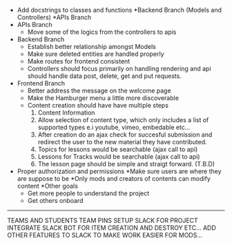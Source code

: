 * Add docstrings to classes and functions
  *Backend Branch (Models and Controllers)
  *APIs Branch 
* APIs Branch
  * Move some of the logics from the controllers to apis
* Backend Branch
  * Establish better relationship amongst Models
  * Make sure deleted entities are handled properly
  * Make routes for frontend consistent
  * Controllers should focus primarily on handling rendering and api should handle data post, delete, get and put requests.
* Frontend Branch
  * Better address the message on the welcome page
  * Make the Hamburger menu a little more discoverable
  * Content creation should have have multiple steps
  	1. Content Information
  	2. Allow selection of content type, which only includes a list of supported types e.i youtube, vimeo, embedable etc...
  	3. After creation do an ajax check for succesful submission and redirect the user to the new material they have contributed.
  	4. Topics for lessons would be searchable (ajax call to api)
  	5. Lessons for Tracks would be searchable (ajax call to api)
  	6. The lesson page should be simple and straigt forward. (T.B.D)
* Proper authorization and permissions
  *Make sure users are where they are suppose to be
  *Only mods and creators of contents can modify content
*Other goals
  * Get more people to understand the project
  * Get others onboard


-----------------
TEAMS AND STUDENTS
TEAM PINS
SETUP SLACK FOR PROJECT
INTEGRATE SLACK BOT FOR ITEM CREATION AND DESTROY ETC...
ADD OTHER FEATURES TO SLACK TO MAKE WORK EASIER FOR MODS...